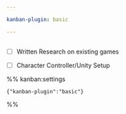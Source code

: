 ```yaml
---

kanban-plugin: basic

---
```


## 

- [ ] Written Research on existing games
- [ ] Character Controller/Unity Setup




%% kanban:settings
```
{"kanban-plugin":"basic"}
```
%%